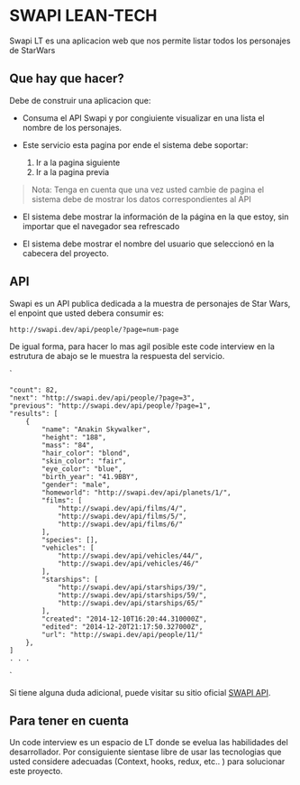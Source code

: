 # SWAPI LEAN-TECH

Swapi LT es una aplicacion web que nos permite listar todos los personajes de StarWars

## Que hay que hacer?

Debe de construir una aplicacion que: 

* Consuma el API Swapi y por congiuiente visualizar en una lista el nombre de los personajes.

* Este servicio esta pagina por ende el sistema debe soportar:

	1. Ir a la pagina siguiente
	2. Ir a la pagina previa

> Nota: Tenga en cuenta que una vez usted cambie de pagina el sistema debe de mostrar los datos correspondientes al API

* El sistema debe mostrar la información de la página en la que estoy, sin importar que el navegador sea refrescado

* El sistema debe mostrar el nombre del usuario que seleccionó en la cabecera del proyecto.

## API

Swapi es un API publica dedicada a la muestra de personajes de Star Wars, el enpoint que usted debera consumir es:

`http://swapi.dev/api/people/?page=num-page`

De igual forma, para hacer lo mas agil posible este code interview en la estrutura de abajo se le muestra la respuesta del servicio.

`

	"count": 82,
	"next": "http://swapi.dev/api/people/?page=3",
	"previous": "http://swapi.dev/api/people/?page=1",
	"results": [
		{
			"name": "Anakin Skywalker",
			"height": "188",
			"mass": "84",
			"hair_color": "blond",
			"skin_color": "fair",
			"eye_color": "blue",
			"birth_year": "41.9BBY",
			"gender": "male",
			"homeworld": "http://swapi.dev/api/planets/1/",
			"films": [
				"http://swapi.dev/api/films/4/",
				"http://swapi.dev/api/films/5/",
				"http://swapi.dev/api/films/6/"
			],
			"species": [],
			"vehicles": [
				"http://swapi.dev/api/vehicles/44/",
				"http://swapi.dev/api/vehicles/46/"
			],
			"starships": [
				"http://swapi.dev/api/starships/39/",
				"http://swapi.dev/api/starships/59/",
				"http://swapi.dev/api/starships/65/"
			],
			"created": "2014-12-10T16:20:44.310000Z",
			"edited": "2014-12-20T21:17:50.327000Z",
			"url": "http://swapi.dev/api/people/11/"
		},
	]
	. . .

`

Si tiene alguna duda adicional, puede visitar su sitio oficial [SWAPI API](https://swapi.dev/).
## Para tener en cuenta

Un code interview es un espacio de LT donde se evelua las habilidades del desarrollador. Por consiguiente sientase libre de usar las tecnologias que usted considere adecuadas (Context, hooks, redux, etc.. ) para solucionar este proyecto.


